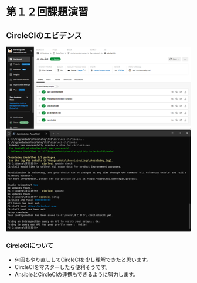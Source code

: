 # 第１２回課題演習
## CircleCIのエビデンス
![](images/2024-02-07_20h22_20.png)
![](images/2024-02-07_21h26_05.png)

### CircleCIについて
- 何回もやり直ししてCircleCIを少し理解できたと思います。
- CircleCIをマスターしたら便利そうです。
- AnsibleとCircleCIの連携もできるように努力します。
